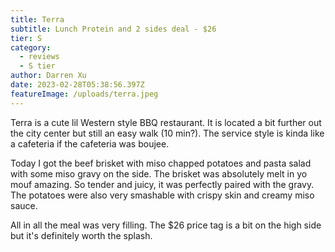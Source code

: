 ```yaml
---
title: Terra
subtitle: Lunch Protein and 2 sides deal - $26
tier: S
category:
  - reviews
  - S tier
author: Darren Xu
date: 2023-02-28T05:38:56.397Z
featureImage: /uploads/terra.jpeg
---
```

Terra is a cute lil Western style BBQ restaurant. It is located a bit further out the city center but still an easy walk (10 min?). The service style is kinda like a cafeteria if the cafeteria was boujee. 

Today I got the beef brisket with miso chapped potatoes and pasta salad with some miso gravy on the side. The brisket was absolutely melt in yo mouf amazing. So tender and juicy, it was perfectly paired with the gravy. The potatoes were also very smashable with crispy skin and creamy miso sauce. 

All in all the meal was very filling. The $26 price tag is a bit on the high side but it's definitely worth the splash.